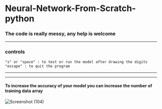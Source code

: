 # Neural-Network-From-Scratch-python
### The code is really messy, any help is welcome

---
### controls
    "s" or "space" : to test or run the model after drawing the digits
    "escape" : to quit the program
---
---
#### To increase the accuracy of your model you can increase the number of training data array
![Screenshot (104)](https://user-images.githubusercontent.com/48150537/118786823-d3f88800-b8af-11eb-8eac-09310ad2f010.png)
